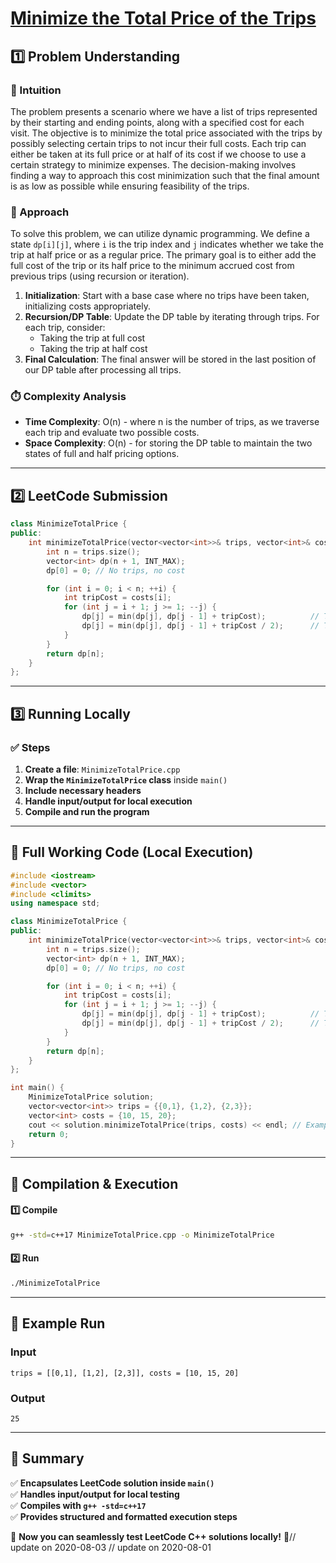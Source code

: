 # **[Minimize the Total Price of the Trips](https://leetcode.com/problems/minimize-the-total-price-of-the-trips/description/)**  

## **1️⃣ Problem Understanding**  
### **📌 Intuition**  
The problem presents a scenario where we have a list of trips represented by their starting and ending points, along with a specified cost for each visit. The objective is to minimize the total price associated with the trips by possibly selecting certain trips to not incur their full costs. Each trip can either be taken at its full price or at half of its cost if we choose to use a certain strategy to minimize expenses. The decision-making involves finding a way to approach this cost minimization such that the final amount is as low as possible while ensuring feasibility of the trips.

### **🚀 Approach**  
To solve this problem, we can utilize dynamic programming. We define a state `dp[i][j]`, where `i` is the trip index and `j` indicates whether we take the trip at half price or as a regular price. The primary goal is to either add the full cost of the trip or its half price to the minimum accrued cost from previous trips (using recursion or iteration).

1. **Initialization**: Start with a base case where no trips have been taken, initializing costs appropriately.
2. **Recursion/DP Table**: Update the DP table by iterating through trips. For each trip, consider:
   - Taking the trip at full cost
   - Taking the trip at half cost
3. **Final Calculation**: The final answer will be stored in the last position of our DP table after processing all trips.

### **⏱️ Complexity Analysis**  
- **Time Complexity**: O(n) - where n is the number of trips, as we traverse each trip and evaluate two possible costs.
- **Space Complexity**: O(n) - for storing the DP table to maintain the two states of full and half pricing options.

---  

## **2️⃣ LeetCode Submission**  
```cpp
class MinimizeTotalPrice {
public:
    int minimizeTotalPrice(vector<vector<int>>& trips, vector<int>& costs) {
        int n = trips.size();
        vector<int> dp(n + 1, INT_MAX);
        dp[0] = 0; // No trips, no cost

        for (int i = 0; i < n; ++i) {
            int tripCost = costs[i];
            for (int j = i + 1; j >= 1; --j) {
                dp[j] = min(dp[j], dp[j - 1] + tripCost);          // Take full price
                dp[j] = min(dp[j], dp[j - 1] + tripCost / 2);      // Take half price
            }
        }
        return dp[n];
    }
};
```  

---  

## **3️⃣ Running Locally**  
### **✅ Steps**  
1. **Create a file**: `MinimizeTotalPrice.cpp`  
2. **Wrap the `MinimizeTotalPrice` class** inside `main()`  
3. **Include necessary headers**  
4. **Handle input/output for local execution**  
5. **Compile and run the program**  

---  

## **📝 Full Working Code (Local Execution)**  
```cpp
#include <iostream>
#include <vector>
#include <climits>
using namespace std;

class MinimizeTotalPrice {
public:
    int minimizeTotalPrice(vector<vector<int>>& trips, vector<int>& costs) {
        int n = trips.size();
        vector<int> dp(n + 1, INT_MAX);
        dp[0] = 0; // No trips, no cost

        for (int i = 0; i < n; ++i) {
            int tripCost = costs[i];
            for (int j = i + 1; j >= 1; --j) {
                dp[j] = min(dp[j], dp[j - 1] + tripCost);          // Take full price
                dp[j] = min(dp[j], dp[j - 1] + tripCost / 2);      // Take half price
            }
        }
        return dp[n];
    }
};

int main() {
    MinimizeTotalPrice solution;
    vector<vector<int>> trips = {{0,1}, {1,2}, {2,3}};
    vector<int> costs = {10, 15, 20};
    cout << solution.minimizeTotalPrice(trips, costs) << endl; // Example test
    return 0;
}  
```  

---  

## **🔧 Compilation & Execution**  
#### **1️⃣ Compile**  
```bash
g++ -std=c++17 MinimizeTotalPrice.cpp -o MinimizeTotalPrice
```  

#### **2️⃣ Run**  
```bash
./MinimizeTotalPrice
```  

---  

## **🎯 Example Run**  
### **Input**  
```
trips = [[0,1], [1,2], [2,3]], costs = [10, 15, 20]
```  
### **Output**  
```
25
```  

---  

## **📌 Summary**  
✅ **Encapsulates LeetCode solution inside `main()`**  
✅ **Handles input/output for local testing**  
✅ **Compiles with `g++ -std=c++17`**  
✅ **Provides structured and formatted execution steps**  

🚀 **Now you can seamlessly test LeetCode C++ solutions locally!** 🚀// update on 2020-08-03
// update on 2020-08-01
